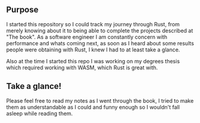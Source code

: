 ## Purpose

I started this repository so I could track my journey through Rust, from merely knowing about it to being able to complete
the projects described at "The book". As a software engineer I am constantly concern with performance and whats coming next,
as soon as I heard about some results people were obtaining with Rust, I knew I had to at least take a glance.

Also at the time I started this repo I was working on my degrees thesis which required working with WASM, which Rust is great with.


## Take a glance!

Please feel free to read my notes as I went through the book, I tried to make them as understandable as I could and funny enough so
I wouldn't fall asleep while reading them.
